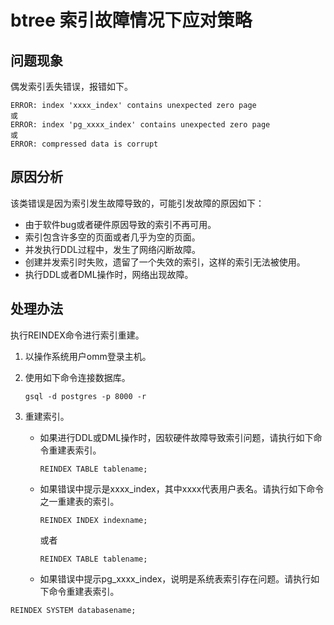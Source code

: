 # btree 索引故障情况下应对策略<a name="ZH-CN_TOPIC_0291615109"></a>

## 问题现象<a name="section14883333175911"></a>

偶发索引丢失错误，报错如下。

```
ERROR: index 'xxxx_index' contains unexpected zero page
或
ERROR: index 'pg_xxxx_index' contains unexpected zero page
或 
ERROR: compressed data is corrupt
```

## 原因分析<a name="section14246173814590"></a>

该类错误是因为索引发生故障导致的，可能引发故障的原因如下：

-   由于软件bug或者硬件原因导致的索引不再可用。
-   索引包含许多空的页面或者几乎为空的页面。
-   并发执行DDL过程中，发生了网络闪断故障。
-   创建并发索引时失败，遗留了一个失效的索引，这样的索引无法被使用。
-   执行DDL或者DML操作时，网络出现故障。

## 处理办法<a name="section237115426595"></a>

执行REINDEX命令进行索引重建。

1.  以操作系统用户omm登录主机。
2.  使用如下命令连接数据库。

    ```
    gsql -d postgres -p 8000 -r
    ```

3.  重建索引。
    -   如果进行DDL或DML操作时，因软硬件故障导致索引问题，请执行如下命令重建表索引。

        ```
        REINDEX TABLE tablename;
        ```

    -   如果错误中提示是xxxx\_index，其中xxxx代表用户表名。请执行如下命令之一重建表的索引。

        ```
        REINDEX INDEX indexname; 
        ```

        或者

        ```
        REINDEX TABLE tablename;
        ```

    -   如果错误中提示pg\_xxxx\_index，说明是系统表索引存在问题。请执行如下命令重建表索引。

```
REINDEX SYSTEM databasename;
```




